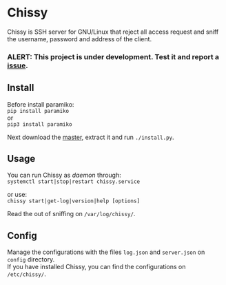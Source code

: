 # Chissy
  
Chissy is SSH server for GNU/Linux that reject all access request and sniff the username, password and address of the client.

### ALERT: This project is under development. Test it and report a [issue](https://github.com/d3v4s/chissy/issues/new).

## Install
Before install paramiko:  
`pip install paramiko`  
or  
`pip3 install paramiko`
  
Next download the [master](https://github.com/d3v4s/chissy/archive/master.zip), extract it and run `./install.py`.

## Usage
You can run Chissy as _daemon_ through:  
`systemctl start|stop|restart chissy.service`

or use:  
`chissy start|get-log|version|help [options]`  
  
Read the out of sniffing on `/var/log/chissy/`.

## Config
Manage the configurations with the files `log.json` and `server.json` on `config` directory.  
If you have installed Chissy, you can find the configurations on `/etc/chissy/`.
